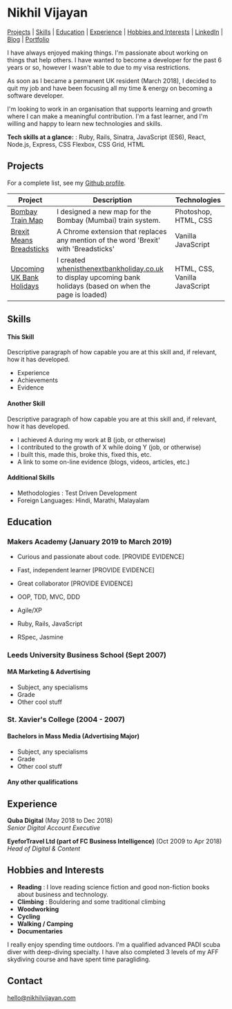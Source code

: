 # Nikhil Vijayan

[Projects](#projects) | [Skills](#skills) | [Education](#education) | [Experience](#experience) | [Hobbies and Interests](#hobbies-and-interests) | [LinkedIn](https://www.linkedin.com/in/nikhilvijayan/) | [Blog](https://medium.com/@nkhilv/) | [Portfolio](http://www.nikhilvijayan.com)

I have always enjoyed making things. I'm passionate about working on things that help others. I have wanted to become a developer for the past 6 years or so, however I wasn't able to due to my visa restrictions. 

As soon as I became a permanent UK resident (March 2018), I decided to quit my job and have been focusing all my time & energy on becoming a software developer. 

I'm looking to work in an organisation that supports learning and growth where I can make a meaningful contribution. I'm a fast learner, and I'm willing and happy to learn new technologies and skills.

**Tech skills at a glance:** : Ruby, Rails, Sinatra, JavaScript (ES6), React, Node.js, Express, CSS Flexbox, CSS Grid, HTML

## Projects

For a complete list, see my [Github profile](https://github.com/nkhil/).

| Project   | Description | Technologies |
|---        |---         |---           |
|[Bombay Train Map](http://bombaytra.in/) | I designed a new map for the Bombay (Mumbai) train system. | Photoshop, HTML, CSS |
|[Brexit Means Breadsticks](https://github.com/nkhil/Brexit_means_Breadsticks) | A Chrome extension that replaces any mention of the word 'Brexit' with 'Breadsticks' | Vanilla JavaScript |
|[Upcoming UK Bank Holidays](https://github.com/nkhil/UK-bank-holidays-using-fetch-API) | I created [whenisthenextbankholiday.co.uk](http://www.whenisthenextbankholiday.co.uk) to display upcoming bank holidays (based on when the page is loaded) | HTML, CSS, Vanilla JavaScript |

## Skills

#### This Skill

Descriptive paragraph of how capable you are at this skill and, if relevant, how it has developed.

- Experience
- Achievements
- Evidence

#### Another Skill

Descriptive paragraph of how capable you are at this skill and, if relevant, how it has developed.

- I achieved A during my work at B (job, or otherwise)
- I contributed to the growth of X while doing Y (job, or otherwise)
- I built this, made this, broke this, fixed this, etc.
- A link to some on-line evidence (blogs, videos, articles, etc.)

#### Additional Skills

- Methodologies : Test Driven Development
- Foreign Languages: Hindi, Marathi, Malayalam

## Education

### Makers Academy (January 2019 to March 2019)

- Curious and passionate about code. [PROVIDE EVIDENCE]
- Fast, independent learner [PROVIDE EVIDENCE]
- Great collaborator [PROVIDE EVIDENCE]

- OOP, TDD, MVC, DDD
- Agile/XP
- Ruby, Rails, JavaScript
- RSpec, Jasmine

### Leeds University Business School (Sept 2007)
#### MA Marketing & Advertising

- Subject, any specialisms
- Grade
- Other cool stuff

### St. Xavier's College (2004 - 2007)
#### Bachelors in Mass Media (Advertising Major)

- Subject, any specialisms
- Grade
- Other cool stuff

#### Any other qualifications

## Experience

**Quba Digital** (May 2018 to Dec 2018)    
*Senior Digital Account Executive*  

**EyeforTravel Ltd (part of FC Business Intelligence)** (Oct 2009 to Apr 2018)   
*Head of Digital & Content*  

## Hobbies and Interests

- **Reading** : I love reading science fiction and good non-fiction books about business and technology.
- **Climbing** : Bouldering and some traditional climbing
- **Woodworking**
- **Cycling**
- **Walking / Camping**
- **Documentaries** 

I really enjoy spending time outdoors. I'm a qualified advanced PADI scuba diver with deep-diving specialty. I have also completed 3 levels of my AFF skydiving course and have spent time paragliding.

## Contact

hello@nikhilvijayan.com